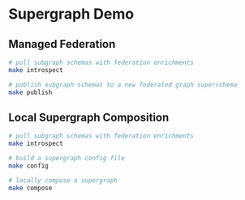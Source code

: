 # Supergraph Demo

## Managed Federation

```sh
# pull subgraph schemas with federation enrichments
make introspect

# publish subgraph schemas to a new federated graph superschema
make publish

```

## Local Supergraph Composition

```sh
# pull subgraph schemas with federation enrichments
make introspect

# build a supergraph config file
make config

# locally compose a supergraph
make compose

```
